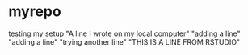 # myrepo
testing my setup
"A line I wrote on my local computer" 
"adding a line" 
"adding a line" 
"trying another line" 
"THIS IS A LINE FROM RSTUDIO"

